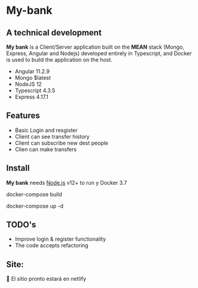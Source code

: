 # My-bank
## A technical development

**My bank** is a Client/Server application built on the __MEAN__ stack (Mongo, Express, Angular and Nodejs) developed entirely in Typescript, and Docker is used to build the application on the host.

- Angular 11.2.9
- Mongo $latest
- NodeJS 12 
- Typescript 4.3.5
- Express 4.17.1

## Features

- Basic Login and resgister 
- Client can see transfer history
- Client can subscribe new dest people
- Clien can make transfers


## Install

**My bank** needs [Node.js](https://nodejs.org/) v12+ to run y Docker 3.7

docker-compose build

docker-compose up -d

## TODO's

- Improve login & register functionality
- The code accepts refactoring


## Site:
:construction: El sitio pronto estará en netlify
